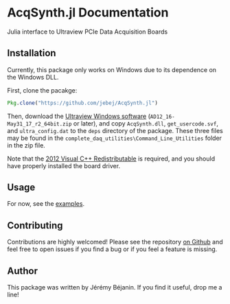 # AcqSynth.jl Documentation

Julia interface to Ultraview PCIe Data Acquisition Boards

## Installation

Currently, this package only works on Windows due to its dependence on the Windows DLL.

First, clone the pacakge:
```julia
Pkg.clone("https://github.com/jebej/AcqSynth.jl")
```

Then, download the [Ultraview Windows software](http://ultraviewcorp.com/downloads.php) (`AD12_16-May31_17_r2_64bit.zip` or later), and copy `AcqSynth.dll`, `get_usercode.svf`, and `ultra_config.dat` to the `deps` directory of the package. These three files may be found in the `complete_daq_utilities\Command_Line_Utilities` folder in the zip file.

Note that the [2012 Visual C++ Redistributable](https://www.microsoft.com/en-ca/download/details.aspx?id=30679) is required, and you should have properly installed the board driver.

## Usage

For now, see the [examples](https://github.com/jebej/AcqSynth.jl/tree/master/examples).

## Contributing

Contributions are highly welcomed! Please see the repository [on Github](https://github.com/jebej/AcqSynth.jl) and feel free to open issues if you find a bug or if you feel a feature is missing.

## Author

This package was written by Jérémy Béjanin. If you find it useful, drop me a line!
